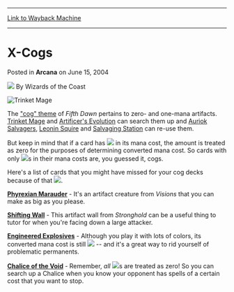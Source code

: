 
---
[Link to Wayback Machine](https://web.archive.org/web/20200921133248/https://magic.wizards.com/en/articles/archive/x-cogs-2004-06-15)

[_metadata_:author]:- "Wizards of the Coast"
[_metadata_:generator]:- "Drupal 7 (http://drupal.org)"
[_metadata_:node]:- "606991"
[_metadata_:publish_date]:- "2004-06-15"
[_metadata_:source]:- "div-main-content"
[_metadata_:title]:- "X-Cogs"
[_metadata_:wayback_capture_timestamp]:- "2020-09-21 13:32:48"
[_metadata_:wayback_raw_url]:- "https://web.archive.org/web/20200921133248id_/https://magic.wizards.com/en/articles/archive/x-cogs-2004-06-15"
[_metadata_:wayback_url]:- "https://magic.wizards.com/en/articles/archive/x-cogs-2004-06-15"
---


X-Cogs
======



 Posted in **Arcana**
 on June 15, 2004 






![](https://media.magic.wizards.com/styles/auth_small/public/images/person/wizards_authorpic_larger.jpg)
By Wizards of the Coast













![Trinket Mage](http://gatherer.wizards.com/Handlers/Image.ashx?type=card&name=Trinket+Mage)

The ["cog" theme](http://archive.wizards.com/Magic/Magazine/Article.aspx?x=mtgcom/daily/mr125) of *Fifth Dawn* pertains to zero- and one-mana artifacts. [Trinket Mage](http://gatherer.wizards.com/Pages/Card/Details.aspx?name=Trinket+Mage) and [Artificer's Evolution](http://gatherer.wizards.com/Pages/Card/Details.aspx?name=Artificer%27s+Evolution) can search them up and [Auriok Salvagers](http://gatherer.wizards.com/Pages/Card/Details.aspx?name=Auriok+Salvagers), [Leonin Squire](http://gatherer.wizards.com/Pages/Card/Details.aspx?name=Leonin+Squire) and [Salvaging Station](http://gatherer.wizards.com/Pages/Card/Details.aspx?name=Salvaging+Station) can re-use them.


But keep in mind that if a card has ![](https://web.archive.org/web/20160829100442im_/http://magic.wizards.com/sites/all/modules/custom/wiz_autocard/wiz_manacost/manasymbols/x.gif) in its mana cost, the amount is treated as zero for the purposes of determining converted mana cost. So cards with only ![](https://web.archive.org/web/20160829100442im_/http://magic.wizards.com/sites/all/modules/custom/wiz_autocard/wiz_manacost/manasymbols/x.gif)s in their mana costs are, you guessed it, cogs.


Here's a list of cards that you might have missed for your cog decks because of that ![](https://web.archive.org/web/20160829100442im_/http://magic.wizards.com/sites/all/modules/custom/wiz_autocard/wiz_manacost/manasymbols/x.gif).


**[Phyrexian Marauder](http://gatherer.wizards.com/Pages/Card/Details.aspx?name=Phyrexian+Marauder)** - It's an artifact creature from *Visions* that you can make as big as you please.


**[Shifting Wall](http://gatherer.wizards.com/Pages/Card/Details.aspx?name=Shifting+Wall)** - This artifact wall from *Stronghold* can be a useful thing to tutor for when you're facing down a large attacker.


**[Engineered Explosives](http://gatherer.wizards.com/Pages/Card/Details.aspx?name=Engineered+Explosives)** - Although you play it with lots of colors, its converted mana cost is still ![](https://web.archive.org/web/20210707095534im_/https://magic.wizards.com/sites/all/modules/custom/wiz_autocard/wiz_manacost/manasymbols/colorless0.gif) -- and it's a great way to rid yourself of problematic permanents.


**[Chalice of the Void](http://gatherer.wizards.com/Pages/Card/Details.aspx?name=Chalice+of+the+Void)** - Remember, *all*  ![](https://web.archive.org/web/20160829100442im_/http://magic.wizards.com/sites/all/modules/custom/wiz_autocard/wiz_manacost/manasymbols/x.gif)s are treated as zero! So you can search up a Chalice when you know your opponent has spells of a certain cost that you want to stop.








